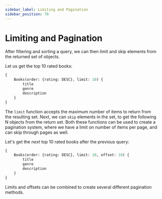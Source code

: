 ```yaml
---
sidebar_label: Limiting and Pagination
sidebar_position: 70
---
```

# Limiting and Pagination

After filtering and sorting a query, we can then limit and skip elements from the returned set of objects.

Let us get the top 10 rated books:
```graphql
{
    Books(order: {rating: DESC}, limit: 10) {
        title
        genre
        description
    }
}
```

The `limit` function accepts the maximum number of items to return from the resulting set. Next, we can `skip` elements in the set, to get the following N objects from the return set. Both these functions can be used to create a pagination system, where we have a limit on number of items per page, and can skip through pages as well.

Let's get the *next* top 10 rated books after the previous query:
```graphql
{
    Books(order: {rating: DESC}, limit: 10, offset: 10) {
        title
        genre
        description
    }
}
```

Limits and offsets can be combined to create several different pagination methods.